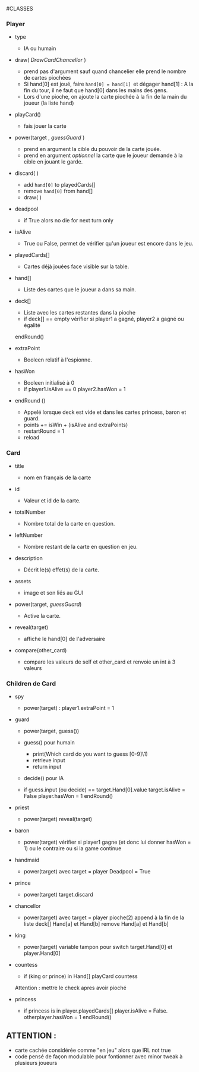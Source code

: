 #CLASSES

### Player

- type
    + IA ou humain

- draw( _DrawCardChancellor_ )
    + prend pas d'argument sauf quand chancelier elle prend le nombre de cartes piochées
    + Si hand[0] est joué, faire `hand[0] = hand[1] `et dégager hand[1] : A la fin du tour, il ne faut que hand[0] dans les mains des gens.
    + Lors d'une pioche, on ajoute la carte piochée à la fin de la main du joueur (la liste hand)

- playCard()
    + fais jouer la carte

- power(target , _guessGuard_ )

    + prend en argument la cible du pouvoir de la carte jouée.
    + prend en argument _optionnel_ la carte que le joueur demande à la cible en jouant le garde.  

- discard( )
    + add `hand[0]` to playedCards[]
    + remove `hand[0]` from hand[]
    + draw( )
    
- deadpool
    + if True alors no die for next turn only
    
- isAlive
    + True ou False, permet de vérifier qu'un joueur est encore dans le jeu.
    
- playedCards[]
    + Cartes déjà jouées face visible sur la table.
    
- hand[]
    + Liste des cartes que le joueur a dans sa main.
    
- deck[]
    + Liste avec les cartes restantes dans la pioche
    + if deck[] == empty
        vérifier si player1 a gagné, player2 a gagné ou égalité
        
    endRound()
    
- extraPoint
    + Booleen relatif à l'espionne.

- hasWon
    + Booleen initialisé à 0
    + if player1.isAlive == 0
        player2.hasWon = 1
        
- endRound ()
    + Appelé lorsque deck est vide et dans les cartes princess, baron et guard.
    + points += isWin + (isAlive and extraPoints)
    + restartRound = 1
    + reload
    
### Card

- title
    + nom en français de la carte
- id
    + Valeur et id de la carte.
- totalNumber
    + Nombre total de la carte en question.
- leftNumber
    + Nombre restant de la carte en question en jeu.
- description
    + Décrit le(s) effet(s) de la carte.
- assets
    + image et son liés au GUI
- power(target, _guessGuard_)
    + Active la carte.

- reveal(target)
    + affiche le hand[0] de l'adversaire

- compare(other_card)
    +  compare les valeurs de self et other_card et renvoie un int à 3 valeurs

### Children de Card

- spy 
    + power(target) : player1.extraPoint = 1
    
- guard

    + power(target, guess())
    
    + guess() pour humain
        * print(Which card do you want to guess [0-9]\1)
        * retrieve input
        * return input
        
    + decide() pour IA
    
    + if guess.input (ou decide) == target.Hand[0].value
        target.isAlive = False
        player.hasWon = 1
        endRound()
    
- priest

    + power(target)
        reveal(target)

- baron

    + power(target)
        vérifier si player1 gagne (et donc lui donner hasWon = 1) ou le contraire ou si la game continue
        
- handmaid
    
    + power(target) avec target = player
        Deadpool = True

- prince
    
    + power(target)
        target.discard
        
- chancellor

    + power(target)   avec target = player
        pioche(2)
        append à la fin de la liste deck[] Hand[a] et Hand[b]
        remove Hand[a] et Hand[b]
        
- king

    + power(target)
        variable tampon pour switch target.Hand[0] et player.Hand[0]
        
- countess

    + if (king or prince) in Hand[]
        playCard countess
        
        
    Attention : mettre le check apres avoir pioché

- princess
    + if princess is in player.playedCards[]
        player.isAlive = False.
        otherplayer.hasWon = 1
        endRound()



## ATTENTION :
- carte cachée considérée comme "en jeu" alors que IRL not true
- code pensé de façon modulable pour fontionner avec minor tweak à plusieurs joueurs
